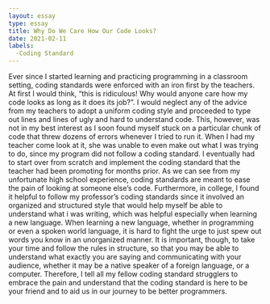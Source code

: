 ```yaml
---
layout: essay
type: essay
title: Why Do We Care How Our Code Looks?
date: 2021-02-11
labels:
  -Coding Standard
---
```

Ever since I started learning and practicing programming in a classroom setting, coding standards were enforced with an iron first by the teachers. At first I would think, “this is ridiculous! Why would anyone care how my code looks as long as it does its job?”. I would neglect any of the advice from my teachers to adopt a uniform coding style and proceeded to type out lines and lines of ugly and hard to understand code. This, however, was not in my best interest as I soon found myself stuck on a particular chunk of code that threw dozens of errors whenever I tried to run it. When I had my teacher come look at it, she was unable to even make out what I was trying to do, since my program did not follow a coding standard. I eventually had to start over from scratch and implement the coding standard that the teacher had been promoting for months prior.
As we can see from my unfortunate high school experience, coding standards are meant to ease the pain of looking at someone else’s code. Furthermore, in college, I found it helpful to follow my professor’s coding standards since it involved an organized and structured style that would help myself be able to understand what i was writing, which was helpful especially when learning a new language. When learning a new language, whether in programming or even a spoken world language, it is hard to fight the urge to just spew out words you know in an unorganized manner. It is important, though, to take your time and follow the rules in structure, so that you may be able to understand what exactly you are saying and communicating with your audience, whether it may be a native speaker of a foreign language, or a computer. 
Therefore, I tell all my fellow coding standard strugglers to embrace the pain and understand that the coding standard is here to be your friend and to aid us in our journey to be better programmers.
